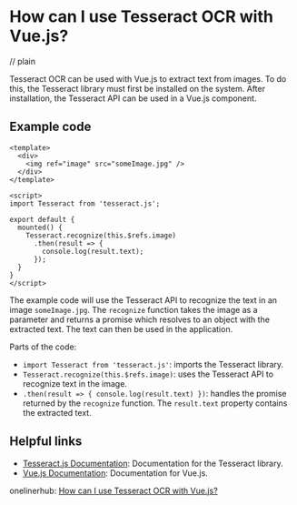 # How can I use Tesseract OCR with Vue.js?
// plain

Tesseract OCR can be used with Vue.js to extract text from images. To do this, the Tesseract library must first be installed on the system. After installation, the Tesseract API can be used in a Vue.js component.

## Example code

```
<template>
  <div>
    <img ref="image" src="someImage.jpg" />
  </div>
</template>

<script>
import Tesseract from 'tesseract.js';

export default {
  mounted() {
    Tesseract.recognize(this.$refs.image)
      .then(result => {
        console.log(result.text);
      });
  }
}
</script>
```

The example code will use the Tesseract API to recognize the text in an image `someImage.jpg`. The `recognize` function takes the image as a parameter and returns a promise which resolves to an object with the extracted text. The text can then be used in the application.

Parts of the code:
- `import Tesseract from 'tesseract.js'`: imports the Tesseract library.
- `Tesseract.recognize(this.$refs.image)`: uses the Tesseract API to recognize text in the image.
- `.then(result => { console.log(result.text) })`: handles the promise returned by the `recognize` function. The `result.text` property contains the extracted text.

## Helpful links
- [Tesseract.js Documentation](https://tesseract.projectnaptha.com/): Documentation for the Tesseract library.
- [Vue.js Documentation](https://vuejs.org/v2/guide/): Documentation for Vue.js.

onelinerhub: [How can I use Tesseract OCR with Vue.js?](https://onelinerhub.com/tesseract-ocr/how-can-i-use-tesseract-ocr-with-vue-js)